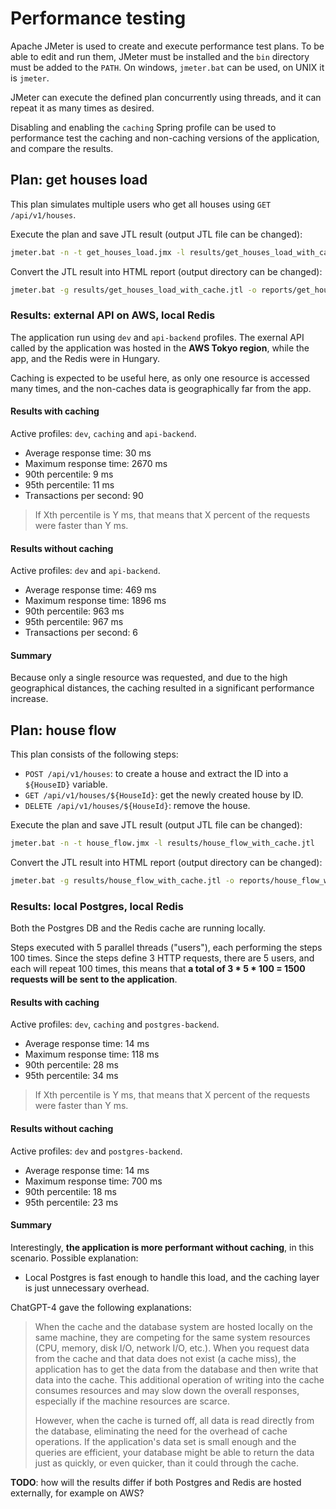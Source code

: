 # Performance testing

Apache JMeter is used to create and execute performance test plans. To be able to edit and run them, JMeter must be installed 
and the `bin` directory must be added to the `PATH`. On windows, `jmeter.bat` can be used, on UNIX it is `jmeter`.

JMeter can execute the defined plan concurrently using threads, and it can repeat it as many times as desired.

Disabling and enabling the `caching` Spring profile can be used to performance test the caching and non-caching versions 
of the application, and compare the results.

## Plan: get houses load

This plan simulates multiple users who get all houses using `GET /api/v1/houses`.

Execute the plan and save JTL result (output JTL file can be changed):

```bash
jmeter.bat -n -t get_houses_load.jmx -l results/get_houses_load_with_cache.jtl
```

Convert the JTL result into HTML report (output directory can be changed):

```bash
jmeter.bat -g results/get_houses_load_with_cache.jtl -o reports/get_houses_load_with_cache/
```

### Results: external API on AWS, local Redis

The application run using `dev` and `api-backend` profiles. The exernal API called by the application was hosted 
in the **AWS Tokyo region**, while the app, and the Redis were in Hungary.

Caching is expected to be useful here, as only one resource is accessed many times, and the non-caches data is 
geographically far from the app.

#### Results with caching

Active profiles: `dev`, `caching` and `api-backend`.

- Average response time: 30 ms
- Maximum response time: 2670 ms
- 90th percentile: 9 ms
- 95th percentile: 11 ms
- Transactions per second: 90

> If Xth percentile is Y ms, that means that X percent of the requests were faster than Y ms.

#### Results without caching

Active profiles: `dev` and `api-backend`.

- Average response time: 469 ms
- Maximum response time: 1896 ms
- 90th percentile: 963 ms
- 95th percentile: 967 ms
- Transactions per second: 6

#### Summary

Because only a single resource was requested, and due to the high geographical distances, the caching resulted in a 
significant performance increase.

## Plan: house flow

This plan consists of the following steps:

- `POST /api/v1/houses`: to create a house and extract the ID into a `${HouseID}` variable.
- `GET /api/v1/houses/${HouseId}`: get the newly created house by ID.
- `DELETE /api/v1/houses/${HouseId}`: remove the house.

Execute the plan and save JTL result (output JTL file can be changed):

```bash
jmeter.bat -n -t house_flow.jmx -l results/house_flow_with_cache.jtl
```

Convert the JTL result into HTML report (output directory can be changed):

```bash
jmeter.bat -g results/house_flow_with_cache.jtl -o reports/house_flow_with_cache/
```

### Results: local Postgres, local Redis

Both the Postgres DB and the Redis cache are running locally.

Steps executed with 5 parallel threads ("users"), each performing the steps 100 times. Since the steps define 3 HTTP requests, 
there are 5 users, and each will repeat 100 times, this means that **a total of 3 * 5 * 100 = 1500 requests will be sent to the application**.

#### Results with caching

Active profiles: `dev`, `caching` and `postgres-backend`.

- Average response time: 14 ms
- Maximum response time: 118 ms
- 90th percentile: 28 ms
- 95th percentile: 34 ms

> If Xth percentile is Y ms, that means that X percent of the requests were faster than Y ms.

#### Results without caching

Active profiles: `dev` and `postgres-backend`.

- Average response time: 14 ms
- Maximum response time: 700 ms
- 90th percentile: 18 ms
- 95th percentile: 23 ms

#### Summary

Interestingly, **the application is more performant without caching**, in this scenario. Possible explanation:

- Local Postgres is fast enough to handle this load, and the caching layer is just unnecessary overhead.

ChatGPT-4 gave the following explanations:

> When the cache and the database system are hosted locally on the same machine, they are competing for the same system resources (CPU, memory, disk I/O, network I/O, etc.). When you request data from the cache and that data does not exist (a cache miss), the application has to get the data from the database and then write that data into the cache. This additional operation of writing into the cache consumes resources and may slow down the overall responses, especially if the machine resources are scarce.
> 
> However, when the cache is turned off, all data is read directly from the database, eliminating the need for the overhead of cache operations. If the application's data set is small enough and the queries are efficient, your database might be able to return the data just as quickly, or even quicker, than it could through the cache.

**TODO**: how will the results differ if both Postgres and Redis are hosted externally, for example on AWS?
